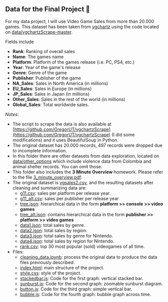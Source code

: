 ## Data for the Final Project 📝

For my data project, I will use Video Game Sales from more than 20.000 games. This dataset has been taken from [vgchartz](https://www.vgchartz.com/) using the code located on [data/vgchartzScrape-master](https://github.com/dmarticr/CAPP30239_FA22/tree/main/data/vgchartzScrape-master).

Fields include
* **Rank**: Ranking of overall sales
* **Name**: The games name
* **Platform**: Platform of the games release (i.e. PC, PS4, etc.)
* **Year**: Year of the game's release
* **Genre**: Genre of the game
* **Publisher**: Publisher of the game
* **NA_Sales**: Sales in North America (in millions)
* **EU_Sales**: Sales in Europe (in millions)
* **JP_Sales**: Sales in Japan (in millions)
* **Other_Sales**: Sales in the rest of the world (in millions)
* **Global_Sales**: Total worldwide sales.

*Notes*:
* The script to scrape the data is also available at [https://github.com/GregorUT/vgchartzScrape](https://github.com/GregorUT/vgchartzScrape) (I did some modifications) and it uses BeautifulSoup in Python.
* The original dataset has 20.000 records, 497 records were dropped due to incomplete information.
* In this folder there are other datasets from data exploration, located on [data/other_options](https://github.com/dmarticr/CAPP30239_FA22/tree/main/data/other_options) which include violence data from Colombia and animal shelter records. You can omit those.
* This folder also includes the **3 Minute Overview** homework. Please refer to the file [3_minute_overview.pdf](https://github.com/dmarticr/CAPP30239_FA22/tree/main/data/process/3_minute_overview.pdf).
* The original dataset is [vgsales2.csv](https://github.com/dmarticr/CAPP30239_FA22/tree/main/data/vgsales2.csv), and the resulting datasets after cleaning and summarizing data are:
    * [g11.csv](https://github.com/dmarticr/CAPP30239_FA22/tree/main/data/g11.csv): sales per platform per release year.
    * [g11_alt.csv](https://github.com/dmarticr/CAPP30239_FA22/tree/main/data/g11_alt.csv): sales per publisher per release year
    * [tree.json](https://github.com/dmarticr/CAPP30239_FA22/tree/main/data/tree.json): hierarchical data in the form **platform >> console >> video games**
    * [tree_alt.json](https://github.com/dmarticr/CAPP30239_FA22/tree/main/data/tree_alt.json): contains hierarchical data in the form **publisher >> platform >> video games**
    * [data1.json](https://github.com/dmarticr/CAPP30239_FA22/tree/main/data/data1.jsonv): total sales by genre.
    * [data2.json](https://github.com/dmarticr/CAPP30239_FA22/tree/main/data/data2.json): total sales by region.
    * [data3.json](https://github.com/dmarticr/CAPP30239_FA22/tree/main/data/data3.json): total sales by genre for Nintendo.
    * [data4.json](https://github.com/dmarticr/CAPP30239_FA22/tree/main/data/data4.json): total sales by region for Nintendo.
    * [rank.csv](https://github.com/dmarticr/CAPP30239_FA22/tree/main/data/rank.csv): top 30 most popular (sold) videogames of all time.
* Files:
    * [cleaning_data.ipynb](https://github.com/dmarticr/CAPP30239_FA22/tree/main/data/cleaning_data.ipynb): process the original data to produce the data files previously described.
    * [index.html](https://github.com/dmarticr/CAPP30239_FA22/tree/main/data/index.html): main structure of the project.
    * [style.css](https://github.com/dmarticr/CAPP30239_FA22/tree/main/data/style.css): style of the project.
    * [stackedbar.js](https://github.com/dmarticr/CAPP30239_FA22/tree/main/data/stackedbar.js): Code for the first graph: vertical stacked bar.
    * [sunburst.js](https://github.com/dmarticr/CAPP30239_FA22/tree/main/data/sunburst.js): Code for the second graph: zoomable sunburst diagram.
    * [button.js](https://github.com/dmarticr/CAPP30239_FA22/tree/main/data/sunburst.js): Code for the third graph: simple vertical bar.
    * [bubble.js](https://github.com/dmarticr/CAPP30239_FA22/tree/main/data/sunburst.js): Code for the fourth graph: bubble graph across time.
